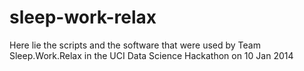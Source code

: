 # sleep-work-relax
Here lie the scripts and the software that were used by Team Sleep.Work.Relax in the UCI Data Science Hackathon on 10 Jan 2014
